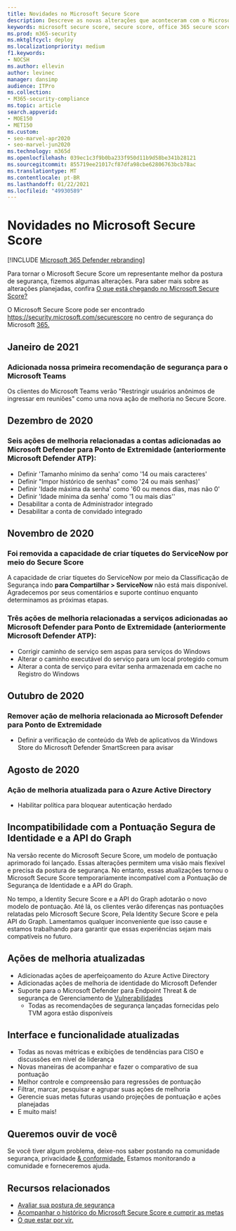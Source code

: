 ```yaml
---
title: Novidades no Microsoft Secure Score
description: Descreve as novas alterações que aconteceram com o Microsoft Secure Score no centro de segurança do Microsoft 365.
keywords: microsoft secure score, secure score, office 365 secure score, microsoft security score, microsoft 365 security center
ms.prod: m365-security
ms.mktglfcycl: deploy
ms.localizationpriority: medium
f1.keywords:
- NOCSH
ms.author: ellevin
author: levinec
manager: dansimp
audience: ITPro
ms.collection:
- M365-security-compliance
ms.topic: article
search.appverid:
- MOE150
- MET150
ms.custom:
- seo-marvel-apr2020
- seo-marvel-jun2020
ms.technology: m365d
ms.openlocfilehash: 039ec1c3f9b0ba233f950d11b9d58be341b28121
ms.sourcegitcommit: 855719ee21017cf87dfa98cbe62806763bcb78ac
ms.translationtype: MT
ms.contentlocale: pt-BR
ms.lasthandoff: 01/22/2021
ms.locfileid: "49930589"
---
```

# <a name="whats-new-in-microsoft-secure-score"></a>Novidades no Microsoft Secure Score

[!INCLUDE [Microsoft 365 Defender rebranding](../includes/microsoft-defender.md)]

Para tornar o Microsoft Secure Score um representante melhor da postura de segurança, fizemos algumas alterações. Para saber mais sobre as alterações planejadas, confira [O que está chegando no Microsoft Secure Score?](microsoft-secure-score-whats-coming.md)

O Microsoft Secure Score pode ser encontrado https://security.microsoft.com/securescore no centro de segurança do Microsoft [365.](overview-security-center.md)

## <a name="january-2021"></a>Janeiro de 2021

### <a name="added-our-first-security-recommendation-for-microsoft-teams"></a>Adicionada nossa primeira recomendação de segurança para o Microsoft Teams

Os clientes do Microsoft Teams verão "Restringir usuários anônimos de ingressar em reuniões" como uma nova ação de melhoria no Secure Score.

## <a name="december-2020"></a>Dezembro de 2020

### <a name="added-six-accounts-related-improvement-actions-for-microsoft-defender-for-endpoint-previously-microsoft-defender-atp"></a>Seis ações de melhoria relacionadas a contas adicionadas ao Microsoft Defender para Ponto de Extremidade (anteriormente Microsoft Defender ATP):

- Definir 'Tamanho mínimo da senha' como '14 ou mais caracteres'
- Definir "Impor histórico de senhas" como '24 ou mais senhas)'
- Definir 'Idade máxima da senha' como '60 ou menos dias, mas não 0'
- Definir 'Idade mínima da senha' como '1 ou mais dias''
- Desabilitar a conta de Administrador integrado
- Desabilitar a conta de convidado integrado

## <a name="november-2020"></a>Novembro de 2020

### <a name="removed-the-ability-to-create-servicenow-tickets-through-secure-score"></a>Foi removida a capacidade de criar tíquetes do ServiceNow por meio do Secure Score 

A capacidade de criar tíquetes do ServiceNow por meio da Classificação de Segurança indo **para Compartilhar > ServiceNow** não está mais disponível. Agradecemos por seus comentários e suporte contínuo enquanto determinamos as próximas etapas.

### <a name="added-three-services-related-improvement-actions-for-microsoft-defender-for-endpoint-previously-microsoft-defender-atp"></a>Três ações de melhoria relacionadas a serviços adicionadas ao Microsoft Defender para Ponto de Extremidade (anteriormente Microsoft Defender ATP):

- Corrigir caminho de serviço sem aspas para serviços do Windows
- Alterar o caminho executável do serviço para um local protegido comum
- Alterar a conta de serviço para evitar senha armazenada em cache no Registro do Windows

## <a name="october-2020"></a>Outubro de 2020

### <a name="remove-improvement-action-related-to-microsoft-defender-for-endpoint"></a>Remover ação de melhoria relacionada ao Microsoft Defender para Ponto de Extremidade

- Definir a verificação de conteúdo da Web de aplicativos da Windows Store do Microsoft Defender SmartScreen para avisar

## <a name="august-2020"></a>Agosto de 2020

### <a name="updated-improvement-action-for-azure-active-directory"></a>Ação de melhoria atualizada para o Azure Active Directory

- Habilitar política para bloquear autenticação herdado

## <a name="incompatibility-with-identity-secure-score-and-graph-api"></a>Incompatibilidade com a Pontuação Segura de Identidade e a API do Graph

Na versão recente do Microsoft Secure Score, um modelo de pontuação aprimorado foi lançado. Essas alterações permitem uma visão mais flexível e precisa da postura de segurança. No entanto, essas atualizações tornou o Microsoft Secure Score temporariamente incompatível com a Pontuação de Segurança de Identidade e a API do Graph.

No tempo, a Identity Secure Score e a API do Graph adotarão o novo modelo de pontuação. Até lá, os clientes verão diferenças nas pontuações relatadas pelo Microsoft Secure Score, Pela Identity Secure Score e pela API do Graph. Lamentamos qualquer inconveniente que isso cause e estamos trabalhando para garantir que essas experiências sejam mais compatíveis no futuro.

## <a name="updated-improvement-actions"></a>Ações de melhoria atualizadas

- Adicionadas ações de aperfeiçoamento do Azure Active Directory
- Adicionadas ações de melhoria de identidade do Microsoft Defender
- Suporte para o Microsoft Defender para Endpoint Threat & de segurança de Gerenciamento de [Vulnerabilidades](https://docs.microsoft.com/windows/security/threat-protection/microsoft-defender-atp/next-gen-threat-and-vuln-mgt)
    - Todas as recomendações de segurança lançadas fornecidas pelo TVM agora estão disponíveis

## <a name="updated-interface-and-functionality"></a>Interface e funcionalidade atualizadas

* Todas as novas métricas e exibições de tendências para CISO e discussões em nível de liderança
* Novas maneiras de acompanhar e fazer o comparativo de sua pontuação
* Melhor controle e compreensão para regressões de pontuação
* Filtrar, marcar, pesquisar e agrupar suas ações de melhoria
* Gerencie suas metas futuras usando projeções de pontuação e ações planejadas
* E muito mais!

## <a name="we-want-to-hear-from-you"></a>Queremos ouvir de você

Se você tiver algum problema, deixe-nos saber postando na comunidade segurança, privacidade [& conformidade.](https://techcommunity.microsoft.com/t5/Security-Privacy-Compliance/bd-p/security_privacy) Estamos monitorando a comunidade e forneceremos ajuda.

## <a name="related-resources"></a>Recursos relacionados

- [Avaliar sua postura de segurança](microsoft-secure-score-improvement-actions.md)
- [Acompanhar o histórico do Microsoft Secure Score e cumprir as metas](microsoft-secure-score-history-metrics-trends.md)
- [O que estar por vir.](microsoft-secure-score-whats-coming.md)

